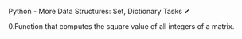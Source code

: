 
Python - More Data Structures: Set, Dictionary
Tasks ✔


0.Function that computes the square value of all integers of a matrix.

